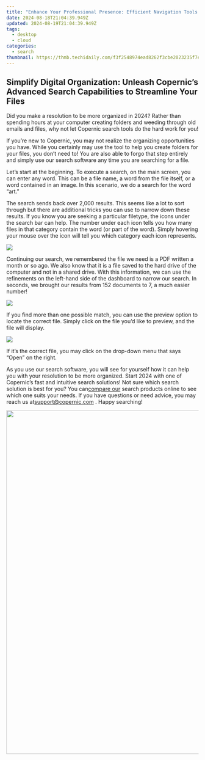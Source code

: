 ```yaml
---
title: "Enhance Your Professional Presence: Efficient Navigation Tools for Facebook, LinkedIn, and YouTube"
date: 2024-08-18T21:04:39.949Z
updated: 2024-08-19T21:04:39.949Z
tags:
  - desktop
  - cloud
categories:
  - search
thumbnail: https://thmb.techidaily.com/f3f2548974ead8262f3cbe2023235f7ed337f6212ab7a7e3e523b3fd374baa30.jpg
---
```


## Simplify Digital Organization: Unleash Copernic’s Advanced Search Capabilities to Streamline Your Files

Did you make a resolution to be more organized in 2024? Rather than spending hours at your computer creating folders and weeding through old emails and files, why not let Copernic search tools do the hard work for you!

 If you’re new to Copernic, you may not realize the organizing opportunities you have. While you certainly may use the tool to help you create folders for your files, you don’t need to! You are also able to forgo that step entirely and simply use our search software any time you are searching for a file.

 Let’s start at the beginning. To execute a search, on the main screen, you can enter any word. This can be a file name, a word from the file itself, or a word contained in an image. In this scenario, we do a search for the word “art.”

 The search sends back over 2,000 results. This seems like a lot to sort through but there are additional tricks you can use to narrow down these results. If you know you are seeking a particular filetype, the icons under the search bar can help. The number under each icon tells you how many files in that category contain the word (or part of the word). Simply hovering your mouse over the icon will tell you which category each icon represents.

![](https://copernic.com/wp-content/uploads/2024/01/sceen-1-1024x94.png)

 Continuing our search, we remembered the file we need is a PDF written a month or so ago. We also know that it is a file saved to the hard drive of the computer and not in a shared drive. With this information, we can use the refinements on the left-hand side of the dashboard to narrow our search. In seconds, we brought our results from 152 documents to 7, a much easier number!

![](https://copernic.com/wp-content/uploads/2024/01/screen-2-1024x415.png)

 If you find more than one possible match, you can use the preview option to locate the correct file. Simply click on the file you’d like to preview, and the file will display.

![](https://copernic.com/wp-content/uploads/2024/01/screen-3-1024x407.png)

 If it’s the correct file, you may click on the drop-down menu that says “Open” on the right.

 As you use our search software, you will see for yourself how it can help you with your resolution to be more organized. Start 2024 with one of Copernic’s fast and intuitive search solutions! Not sure which search solution is best for you? You can[compare our](https://copernic.com/en/comparison/) search products online to see which one suits your needs. If you have questions or need advice, you may reach us at[support@copernic.com](https://tools.techidaily.com/) . Happy searching!

<ins class="adsbygoogle"
     style="display:block"
     data-ad-format="autorelaxed"
     data-ad-client="ca-pub-7571918770474297"
     data-ad-slot="1223367746"></ins>



<ins class="adsbygoogle"
     style="display:block"
     data-ad-client="ca-pub-7571918770474297"
     data-ad-slot="8358498916"
     data-ad-format="auto"
     data-full-width-responsive="true"></ins>



<!-- affiliate ads begin -->
<a href="https://ursime.pxf.io/c/5597632/2048963/16384" target="_top" id="2048963"><img src="//a.impactradius-go.com/display-ad/16384-2048963" border="0" alt="" width="1200" height="900"/></a><img height="0" width="0" src="https://imp.pxf.io/i/5597632/2048963/16384" style="position:absolute;visibility:hidden;" border="0" />
<!-- affiliate ads end -->